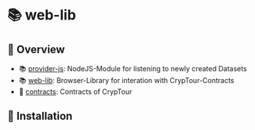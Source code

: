 # :books: web-lib
## :stars: Overview

 - :books: [provider-js](https://github.com/Cryp-Tour/provider-js): NodeJS-Module for listening to newly created Datasets
 - :books: [web-lib](https://github.com/Cryp-Tour/web-lib): Browser-Library for interation with CrypTour-Contracts
 - :scroll: [contracts](https://github.com/Cryp-Tour/contracts): Contracts of CrypTour

## :rocket: Installation 
